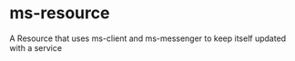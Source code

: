 # ms-resource
A Resource that uses ms-client and ms-messenger to keep itself updated with a service
